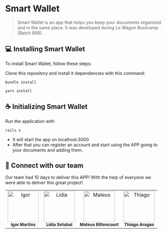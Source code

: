 # Smart Wallet

> Smart Wallet is an app that helps you keep your documents organized and in the same place. It was developed during Le Wagon Bootcamp (Batch 898).

## 💻 Installing Smart Wallet

To install Smart Wallet, follow these steps:

Clone this repository and install it dependencies with this command:
```
bundle install
```
```
yarn install
```

## ☕ Initializing Smart Wallet

Run the application with
```
rails s
```
* It will start the app on localhost:3000
* After that you can register an account and start using the APP going to your documents and adding them.

## 🤝 Connect with our team

Our team had 10 days to deliver this APP! With the help of everyone we were able to deliver this great project!

<table>
  <tr>
    <td align="center">
      <a href="https://github.com/igordmartins/">
        <img src="https://avatars.githubusercontent.com/u/63090273?v=4" width="100px;" alt="Igor"/><br>
        <sub>
          <b>Igor Martins</b>
        </sub>
      </a>
    </td>
    <td align="center">
      <a href="https://github.com/LidiaSetubal">
        <img src="https://avatars.githubusercontent.com/u/95002467?v=4" width="100px;" alt="Lidia"/><br>
        <sub>
          <b>Lidia Setubal</b>
        </sub>
      </a>
    </td>
    <td align="center">
      <a href="https://github.com/Mateus-Bittencourt">
        <img src="https://avatars.githubusercontent.com/u/95507217?v=4" width="100px;" alt="Mateus"/><br>
        <sub>
          <b>Mateus Bittencourt</b>
        </sub>
      </a>
    </td>
    <td align="center">
      <a href="https://github.com/thiagohoaragao/">
        <img src="https://avatars.githubusercontent.com/u/102384800?s=400&u=415ee2c5cdb5e0139c3aab272a9a349fa960ae69&v=4" width="100px;" alt="Thiago"/><br>
        <sub>
          <b>Thiago Aragao</b>
        </sub>
      </a>
    </td>
  </tr>
</table>


